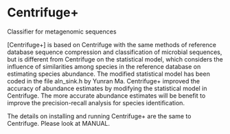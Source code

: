 # Centrifuge+
Classifier for metagenomic sequences

[Centrifuge+] is  based on Centrifuge with the same 
methods of reference database sequence compression and classification 
of microbial sequences, but is different from Centrifuge on the statistical model, 
which considers the influence of similarities among species in the reference 
database on estimating species abundance. The modified statistical model 
has been coded in the file aln_sink.h by Yunran Ma. Centrifuge+ improved 
the accuracy of abundance estimates by modifying the statistical model in 
Centrifuge. The more accurate abundance estimates will be benefit to improve 
the precision-recall analysis for species identification.


The details on installing and running Centrifuge+ are the same to Centrifuge.
Please look at MANUAL.


